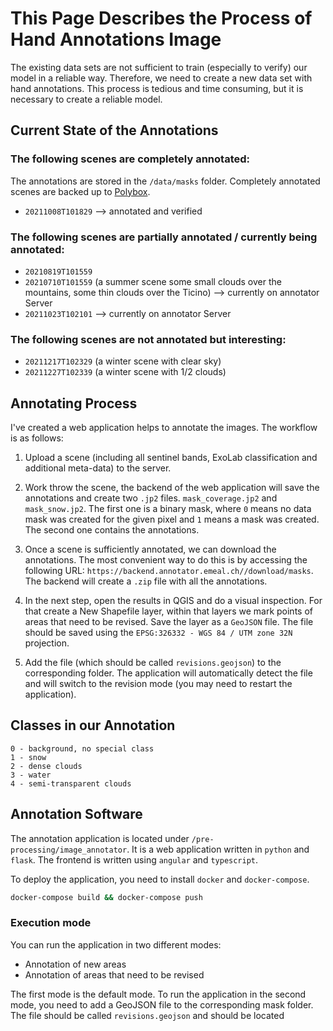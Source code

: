 # This Page Describes the Process of Hand Annotations Image

The existing data sets are not sufficient to train (especially to verify) our model in a reliable way. Therefore, we
need to create a new data set with hand annotations. This process is tedious and time consuming, but it is
necessary to create a reliable model.

## Current State of the Annotations

### The following scenes are completely annotated:

The annotations are stored in the `/data/masks` folder. Completely annotated scenes are backed up to
[Polybox](https://polybox.ethz.ch/index.php/apps/files/?dir=/Annotated%20Clouds&fileid=3205377022).

- `20211008T101829` --> annotated and verified

### The following scenes are partially annotated / currently being annotated:

- `20210819T101559`
- `20210710T101559` (a summer scene some small clouds over the mountains, some thin clouds over the Ticino) --> currently on annotator Server
- `20211023T102101` --> currently on annotator Server

### The following scenes are not annotated but interesting:

- `20211217T102329` (a winter scene with clear sky)
- `20211227T102339` (a winter scene with 1/2 clouds)

## Annotating Process

I've created a web application helps to annotate the images. The workflow is as follows:

1) Upload a scene (including all sentinel bands, ExoLab classification and additional meta-data) to the server.

2) Work throw the scene, the backend of the web application will save the annotations and create two `.jp2`
   files. `mask_coverage.jp2` and `mask_snow.jp2`. The first one is a binary mask, where `0` means no data mask was
   created for the given pixel and `1` means a mask was created. The second one contains the annotations.

3) Once a scene is sufficiently annotated, we can download the annotations. The most convenient way to do this is by
   accessing the following URL: `https://backend.annotator.emeal.ch//download/masks`. The backend will create a
   `.zip` file with all the annotations.

4) In the next step, open the results in QGIS and do a visual inspection. For that create a New Shapefile layer, within
   that layers we mark points of areas that need to be revised. Save the layer as a `GeoJSON` file. The file should
   be saved using the `EPSG:326332 - WGS 84 / UTM zone 32N` projection.

5) Add the file (which should be called `revisions.geojson`) to the corresponding folder. The application will
   automatically detect the file and will switch to the revision mode (you may need to restart the application).

## Classes in our Annotation

```
0 - background, no special class
1 - snow
2 - dense clouds
3 - water
4 - semi-transparent clouds
```

## Annotation Software

The annotation application is located under `/pre-processing/image_annotator`. It is a web application written in
`python` and `flask`. The frontend is written using `angular` and `typescript`.

To deploy the application, you need to install `docker` and `docker-compose`.

```bash
docker-compose build && docker-compose push
```

### Execution mode

You can run the application in two different modes:

- Annotation of new areas
- Annotation of areas that need to be revised

The first mode is the default mode. To run the application in the second mode, you need to add a GeoJSON
file to the corresponding mask folder. The file should be called `revisions.geojson` and should be located
